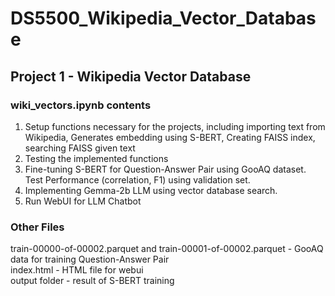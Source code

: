# DS5500_Wikipedia_Vector_Database

## Project 1 - Wikipedia Vector Database
### wiki_vectors.ipynb contents
1. Setup functions necessary for the projects, including importing text from Wikipedia, Generates embedding using S-BERT, Creating FAISS index, searching FAISS given text
2. Testing the implemented functions
3. Fine-tuning S-BERT for Question-Answer Pair using GooAQ dataset. Test Performance (correlation, F1) using validation set.
4. Implementing Gemma-2b LLM using vector database search.
5. Run WebUI for LLM Chatbot

### Other Files
train-00000-of-00002.parquet and train-00001-of-00002.parquet - GooAQ data for training Question-Answer Pair  
index.html - HTML file for webui  
output folder - result of S-BERT training  
